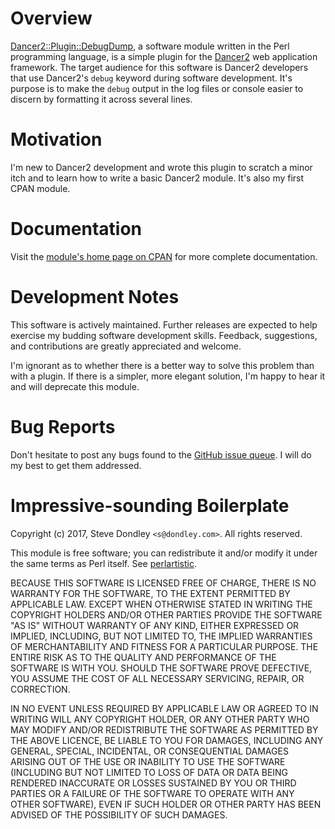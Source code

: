 # Overview

[Dancer2::Plugin::DebugDump](http://search.cpan.org/perldoc?Dancer2%3A%3APlugin%3A%3ADebugDump), a software module written in the Perl programming language, is a simple plugin for the [Dancer2](http://perldancer.org/) web application framework. The target audience for this software is Dancer2 developers that use Dancer2's `debug` keyword during software development. It's purpose is to make the `debug` output in the log files or console easier to discern by formatting it across several lines. 

# Motivation

I'm new to Dancer2 development and wrote this plugin to scratch a minor itch and to learn how to write a basic Dancer2 module. It's also my first CPAN module.

# Documentation

Visit the [module's home page on CPAN](http://search.cpan.org/perldoc?Dancer2%3A%3APlugin%3A%3ADebugDump) for more complete documentation.

# Development Notes

This software is actively maintained. Further releases are expected to help exercise my budding software development skills. Feedback, suggestions, and contributions are greatly appreciated and welcome.

I'm ignorant as to whether there is a better way to solve this problem than with a plugin. If there is a simpler, more elegant solution, I'm happy to hear it and will deprecate this module.

# Bug Reports

Don't hesitate to post any bugs found to the [GitHub issue queue](https://github.com/sdondley/Dancer2-Plugin-DebugDump/issues). I will do my best to get them addressed.

# Impressive-sounding Boilerplate

Copyright (c) 2017, Steve Dondley `<s@dondley.com>`. All rights reserved.

This module is free software; you can redistribute it and/or
modify it under the same terms as Perl itself. See [perlartistic](https://metacpan.org/pod/perlartistic).

BECAUSE THIS SOFTWARE IS LICENSED FREE OF CHARGE, THERE IS NO WARRANTY
FOR THE SOFTWARE, TO THE EXTENT PERMITTED BY APPLICABLE LAW. EXCEPT WHEN
OTHERWISE STATED IN WRITING THE COPYRIGHT HOLDERS AND/OR OTHER PARTIES
PROVIDE THE SOFTWARE "AS IS" WITHOUT WARRANTY OF ANY KIND, EITHER
EXPRESSED OR IMPLIED, INCLUDING, BUT NOT LIMITED TO, THE IMPLIED
WARRANTIES OF MERCHANTABILITY AND FITNESS FOR A PARTICULAR PURPOSE. THE
ENTIRE RISK AS TO THE QUALITY AND PERFORMANCE OF THE SOFTWARE IS WITH
YOU. SHOULD THE SOFTWARE PROVE DEFECTIVE, YOU ASSUME THE COST OF ALL
NECESSARY SERVICING, REPAIR, OR CORRECTION.

IN NO EVENT UNLESS REQUIRED BY APPLICABLE LAW OR AGREED TO IN WRITING
WILL ANY COPYRIGHT HOLDER, OR ANY OTHER PARTY WHO MAY MODIFY AND/OR
REDISTRIBUTE THE SOFTWARE AS PERMITTED BY THE ABOVE LICENCE, BE
LIABLE TO YOU FOR DAMAGES, INCLUDING ANY GENERAL, SPECIAL, INCIDENTAL,
OR CONSEQUENTIAL DAMAGES ARISING OUT OF THE USE OR INABILITY TO USE
THE SOFTWARE (INCLUDING BUT NOT LIMITED TO LOSS OF DATA OR DATA BEING
RENDERED INACCURATE OR LOSSES SUSTAINED BY YOU OR THIRD PARTIES OR A
FAILURE OF THE SOFTWARE TO OPERATE WITH ANY OTHER SOFTWARE), EVEN IF
SUCH HOLDER OR OTHER PARTY HAS BEEN ADVISED OF THE POSSIBILITY OF
SUCH DAMAGES.
